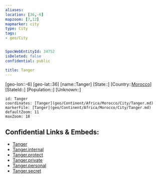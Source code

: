 ```yaml
---
aliases: 
location: [36,-6]
mapzoom: [7,12] 
mapmarker: city 
type: City
tags:
- geo/City


SpocWebEntityId: 34752
isDeleted: false
confidential: public

title: Tanger
---
```

[geo-lon::-6]
[geo-lat::36]
[name::Tanger]
[State::]
[Country::[Morocco](geo/Continent/Africa/Morocco.md)]
[StateId::]
[Population::]
[Unknown::]


```leaflet
id: Tanger
coordinates: [Tanger](geo/Continent/Africa/Morocco/City/Tanger.md)
markerFile: [Tanger](geo/Continent/Africa/Morocco/City/Tanger.md)
defaultZoom: 11 
maxZoom: 18
```


## Confidential Links & Embeds: 
- [Tanger](../../../../../../_public/geo/Continent/Africa/Morocco/City/Tanger.md) 
- [Tanger.internal](../../../../../../_internal/geo/Continent/Africa/Morocco/City/Tanger.internal.md) 
- [Tanger.protect](../../../../../../_protect/geo/Continent/Africa/Morocco/City/Tanger.protect.md) 
- [Tanger.private](../../../../../../_private/geo/Continent/Africa/Morocco/City/Tanger.private.md) 
- [Tanger.personal](../../../../../../_personal/geo/Continent/Africa/Morocco/City/Tanger.personal.md) 
- [Tanger.secret](../../../../../../_secret/geo/Continent/Africa/Morocco/City/Tanger.secret.md) 

